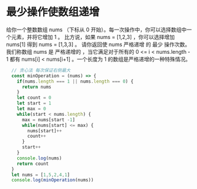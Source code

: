 # 最少操作使数组递增

给你一个整数数组 nums （下标从 0 开始）。每一次操作中，你可以选择数组中一个元素，并将它增加 1 。
比方说，如果 nums = [1,2,3] ，你可以选择增加 nums[1] 得到 nums = [1,3,3] 。
请你返回使 nums 严格递增 的 最少 操作次数。
我们称数组 nums 是 严格递增的 ，当它满足对于所有的 0 <= i < nums.length - 1 都有 nums[i] < nums[i+1] 。一个长度为 1 的数组是严格递增的一种特殊情况。

```javascript
  // 贪心法 每次保证右侧最大
  const minOperation = (nums) => {
    if(nums.length === 1 || nums.length === 0) {
      return nums
    }
    let count = 0
    let start = 1
    let max = 0
    while(start < nums.length) {
      max = nums[start -1]
      while(nums[start] <= max) {
        nums[start]++
        count++
      }
      start++
    }
    console.log(nums)
    return count
  }
  let nums = [1,5,2,4,1]
  console.log(minOperation(nums))

```
